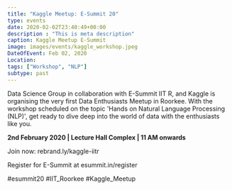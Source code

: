 ```yaml
---
title: "Kaggle Meetup: E-Summit 20"
type: events
date: 2020-02-02T23:40:49+00:00
description : "This is meta description"
caption: Kaggle Meetup E-Summit
image: images/events/kaggle_workshop.jpeg
DateOfEvent: Feb 02, 2020
Location: 
tags: ["Workshop", "NLP"]
subtype: past
---
```


Data Science Group in collaboration with E-Summit IIT R, and Kaggle is organising the very first Data Enthusiasts Meetup in Roorkee. With the workshop scheduled on the topic 'Hands on Natural Language Processing (NLP)', get ready to dive deep into the world of data with the enthusiasts like you.


<b>2nd February 2020 | Lecture Hall Complex | 11 AM onwards</b>


Join now: rebrand.ly/kaggle-iitr

Register for E-Summit at esummit.in/register

#esummit20
#IIT_Roorkee
#Kaggle_Meetup